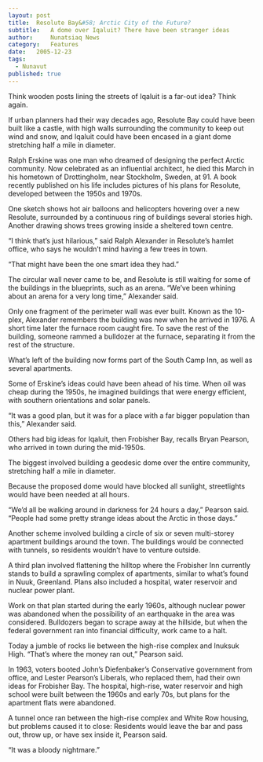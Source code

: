 ```yaml
---
layout:	post
title:	Resolute Bay&#58; Arctic City of the Future?
subtitle:	A dome over Iqaluit? There have been stranger ideas
author:     Nunatsiaq News
category:	Features
date:	2005-12-23
tags: 
  - Nunavut
published: true
---
```

 
Think wooden posts lining the streets of Iqaluit is a far-out idea? Think again.

If urban planners had their way decades ago, Resolute Bay could have been built like a castle, with high walls surrounding the community to keep out wind and snow, and Iqaluit could have been encased in a giant dome stretching half a mile in diameter.

Ralph Erskine was one man who dreamed of designing the perfect Arctic community. Now celebrated as an influential architect, he died this March in his hometown of Drottingholm, near Stockholm, Sweden, at 91. A book recently published on his life includes pictures of his plans for Resolute, developed between the 1950s and 1970s.

One sketch shows hot air balloons and helicopters hovering over a new Resolute, surrounded by a continuous ring of buildings several stories high. Another drawing shows trees growing inside a sheltered town centre.

“I think that’s just hilarious,” said Ralph Alexander in Resolute’s hamlet office, who says he wouldn’t mind having a few trees in town. <!-- BREAK -->

“That might have been the one smart idea they had.”

The circular wall never came to be, and Resolute is still waiting for some of the buildings in the blueprints, such as an arena. “We’ve been whining about an arena for a very long time,” Alexander said.

Only one fragment of the perimeter wall was ever built. Known as the 10-plex, Alexander remembers the building was new when he arrived in 1976. A short time later the furnace room caught fire. To save the rest of the building, someone rammed a bulldozer at the furnace, separating it from the rest of the structure.

What’s left of the building now forms part of the South Camp Inn, as well as several apartments.

Some of Erskine’s ideas could have been ahead of his time. When oil was cheap during the 1950s, he imagined buildings that were energy efficient, with southern orientations and solar panels.

“It was a good plan, but it was for a place with a far bigger population than this,” Alexander said.

Others had big ideas for Iqaluit, then Frobisher Bay, recalls Bryan Pearson, who arrived in town during the mid-1950s.

The biggest involved building a geodesic dome over the entire community, stretching half a mile in diameter.

Because the proposed dome would have blocked all sunlight, streetlights would have been needed at all hours.

“We’d all be walking around in darkness for 24 hours a day,” Pearson said. “People had some pretty strange ideas about the Arctic in those days.”

Another scheme involved building a circle of six or seven multi-storey apartment buildings around the town. The buildings would be connected with tunnels, so residents wouldn’t have to venture outside.

A third plan involved flattening the hilltop where the Frobisher Inn currently stands to build a sprawling complex of apartments, similar to what’s found in Nuuk, Greenland. Plans also included a hospital, water reservoir and nuclear power plant.

Work on that plan started during the early 1960s, although nuclear power was abandoned when the possibility of an earthquake in the area was considered. Bulldozers began to scrape away at the hillside, but when the federal government ran into financial difficulty, work came to a halt.

Today a jumble of rocks lie between the high-rise complex and Inuksuk High. “That’s where the money ran out,” Pearson said.

In 1963, voters booted John’s Diefenbaker’s Conservative government from office, and Lester Pearson’s Liberals, who replaced them, had their own ideas for Frobisher Bay. The hospital, high-rise, water reservoir and high school were built between the 1960s and early 70s, but plans for the apartment flats were abandoned.

A tunnel once ran between the high-rise complex and White Row housing, but problems caused it to close: Residents would leave the bar and pass out, throw up, or have sex inside it, Pearson said.

“It was a bloody nightmare.”